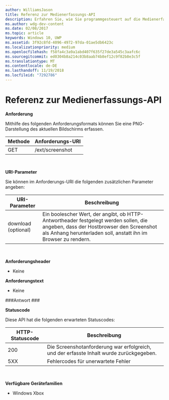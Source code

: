 ```yaml
---
author: WilliamsJason
title: Referenz zur Medienerfassungs-API
description: Erfahren Sie, wie Sie programmgesteuert auf die Medienerfassungs-API zugreifen.
ms.author: wdg-dev-content
ms.date: 02/08/2017
ms.topic: article
keywords: Windows 10, UWP
ms.assetid: 3f92c8fd-4096-4972-97da-01ae5db6423c
ms.localizationpriority: medium
ms.openlocfilehash: f58fa4c3a9a1abd407f635f27de3a545c3aafc6c
ms.sourcegitcommit: ed0304b8a214c03b8aab74b8ef12c9f82b8e3c5f
ms.translationtype: MT
ms.contentlocale: de-DE
ms.lasthandoff: 11/19/2018
ms.locfileid: "7292786"
---
```

# <a name="media-capture-api-reference"></a>Referenz zur Medienerfassungs-API #

**Anforderung**

Mithilfe des folgenden Anforderungsformats können Sie eine PNG-Darstellung des aktuellen Bildschirms erfassen.

| Methode        | Anforderungs-URI     | 
| ------------- |-----------------|
| GET           | /ext/screenshot |
<br>

**URI-Parameter**

Sie können im Anforderungs-URI die folgenden zusätzlichen Parameter angeben:


| URI-Parameter      | Beschreibung     | 
| ------------------ |-----------------|
| download (optional)| Ein boolescher Wert, der angibt, ob HTTP-Antwortheader festgelegt werden sollen, die angeben, dass der Hostbrowser den Screenshot als Anhang herunterladen soll, anstatt ihn im Browser zu rendern.  |
<br>

**Anforderungsheader**

* Keine

**Anforderungstext**

* Keine

###<a name="response"></a>Antwort ###

**Statuscode**

Diese API hat die folgenden erwarteten Statuscodes:

| HTTP-Statuscode   | Beschreibung     | 
| ------------------ |-----------------|
| 200                | Die Screenshotanforderung war erfolgreich, und der erfasste Inhalt wurde zurückgegeben. |
| 5XX                | Fehlercodes für unerwartete Fehler |
<br>

**Verfügbare Gerätefamilien**

* Windows Xbox

